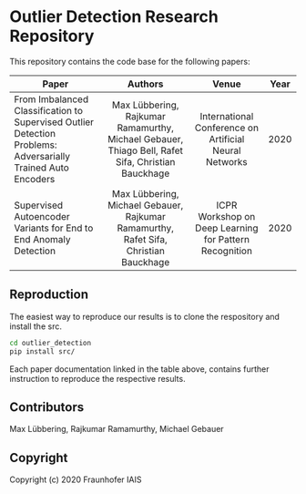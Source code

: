 # Outlier Detection Research Repository

This repository contains the code base for the following papers:

|  Paper | Authors  |  Venue  | Year     |
|--------|:--------:|:-------:|:---:|
| From Imbalanced Classification to Supervised Outlier Detection Problems: Adversarially Trained Auto Encoders | Max Lübbering, Rajkumar Ramamurthy, Michael Gebauer, Thiago Bell, Rafet Sifa, Christian Bauckhage | International Conference on Artificial Neural Networks | 2020 | 
| Supervised Autoencoder Variants for End to End Anomaly Detection | Max Lübbering, Michael Gebauer, Rajkumar Ramamurthy, Rafet Sifa, Christian Bauckhage | ICPR Workshop on Deep Learning for Pattern Recognition | 2020 | 


## Reproduction

The easiest way to reproduce our results is to clone the respository and install the src.

```sh
cd outlier_detection
pip install src/
```

Each paper documentation linked in the table above, contains further instruction to reproduce the respective results. 

## Contributors

Max Lübbering, Rajkumar Ramamurthy, Michael Gebauer

## Copyright

Copyright (c) 2020 Fraunhofer IAIS

